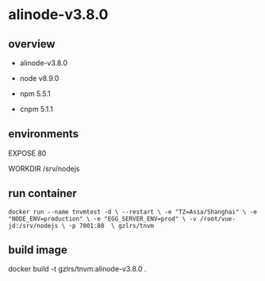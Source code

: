 # alinode-v3.8.0

## overview

* alinode-v3.8.0

* node v8.9.0

* npm 5.5.1

* cnpm 5.1.1

## environments

EXPOSE 80

WORKDIR /srv/nodejs


## run container

`docker run --name tnvmtest -d \
--restart \
-e "TZ=Asia/Shanghai" \
-e "NODE_ENV=production" \
-e "EGG_SERVER_ENV=prod" \
-v /root/vue-jd:/srv/nodejs \
-p 7001:80  \
gzlrs/tnvm`


## build image

docker build -t gzlrs/tnvm:alinode-v3.8.0  .


